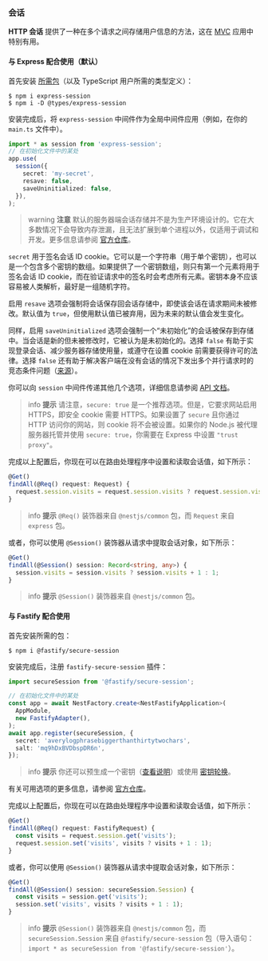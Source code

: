 ### 会话

**HTTP 会话** 提供了一种在多个请求之间存储用户信息的方法，这在 [MVC](/techniques/mvc) 应用中特别有用。

#### 与 Express 配合使用（默认）

首先安装 [所需包](https://github.com/expressjs/session)（以及 TypeScript 用户所需的类型定义）：

```shell
$ npm i express-session
$ npm i -D @types/express-session
```

安装完成后，将 `express-session` 中间件作为全局中间件应用（例如，在你的 `main.ts` 文件中）。

```typescript
import * as session from 'express-session';
// 在初始化文件中的某处
app.use(
  session({
    secret: 'my-secret',
    resave: false,
    saveUninitialized: false,
  }),
);
```

> warning **注意** 默认的服务器端会话存储并不是为生产环境设计的。它在大多数情况下会导致内存泄漏，且无法扩展到单个进程以外，仅适用于调试和开发。更多信息请参阅 [官方仓库](https://github.com/expressjs/session)。

`secret` 用于签名会话 ID cookie。它可以是一个字符串（用于单个密钥），也可以是一个包含多个密钥的数组。如果提供了一个密钥数组，则只有第一个元素将用于签名会话 ID cookie，而在验证请求中的签名时会考虑所有元素。密钥本身不应该容易被人类解析，最好是一组随机字符。

启用 `resave` 选项会强制将会话保存回会话存储中，即使该会话在请求期间未被修改。默认值为 `true`，但使用默认值已被弃用，因为未来的默认值会发生变化。

同样，启用 `saveUninitialized` 选项会强制一个“未初始化”的会话被保存到存储中。当会话是新的但未被修改时，它被认为是未初始化的。选择 `false` 有助于实现登录会话、减少服务器存储使用量，或遵守在设置 cookie 前需要获得许可的法律。选择 `false` 还有助于解决客户端在没有会话的情况下发出多个并行请求时的竞态条件问题（[来源](https://github.com/expressjs/session#saveuninitialized)）。

你可以向 `session` 中间件传递其他几个选项，详细信息请参阅 [API 文档](https://github.com/expressjs/session#options)。

> info **提示** 请注意，`secure: true` 是一个推荐选项。但是，它要求网站启用 HTTPS，即安全 cookie 需要 HTTPS。如果设置了 `secure` 且你通过 HTTP 访问你的网站，则 cookie 将不会被设置。如果你的 Node.js 被代理服务器托管并使用 `secure: true`，你需要在 Express 中设置 `"trust proxy"`。

完成以上配置后，你现在可以在路由处理程序中设置和读取会话值，如下所示：

```typescript
@Get()
findAll(@Req() request: Request) {
  request.session.visits = request.session.visits ? request.session.visits + 1 : 1;
}
```

> info **提示** `@Req()` 装饰器来自 `@nestjs/common` 包，而 `Request` 来自 `express` 包。

或者，你可以使用 `@Session()` 装饰器从请求中提取会话对象，如下所示：

```typescript
@Get()
findAll(@Session() session: Record<string, any>) {
  session.visits = session.visits ? session.visits + 1 : 1;
}
```

> info **提示** `@Session()` 装饰器来自 `@nestjs/common` 包。

#### 与 Fastify 配合使用

首先安装所需的包：

```shell
$ npm i @fastify/secure-session
```

安装完成后，注册 `fastify-secure-session` 插件：

```typescript
import secureSession from '@fastify/secure-session';

// 在初始化文件中的某处
const app = await NestFactory.create<NestFastifyApplication>(
  AppModule,
  new FastifyAdapter(),
);
await app.register(secureSession, {
  secret: 'averylogphrasebiggerthanthirtytwochars',
  salt: 'mq9hDxBVDbspDR6n',
});
```

> info **提示** 你还可以预生成一个密钥（[查看说明](https://github.com/fastify/fastify-secure-session)）或使用 [密钥轮换](https://github.com/fastify/fastify-secure-session#using-keys-with-key-rotation)。

有关可用选项的更多信息，请参阅 [官方仓库](https://github.com/fastify/fastify-secure-session)。

完成以上配置后，你现在可以在路由处理程序中设置和读取会话值，如下所示：

```typescript
@Get()
findAll(@Req() request: FastifyRequest) {
  const visits = request.session.get('visits');
  request.session.set('visits', visits ? visits + 1 : 1);
}
```

或者，你可以使用 `@Session()` 装饰器从请求中提取会话对象，如下所示：

```typescript
@Get()
findAll(@Session() session: secureSession.Session) {
  const visits = session.get('visits');
  session.set('visits', visits ? visits + 1 : 1);
}
```

> info **提示** `@Session()` 装饰器来自 `@nestjs/common` 包，而 `secureSession.Session` 来自 `@fastify/secure-session` 包（导入语句：`import * as secureSession from '@fastify/secure-session'`）。